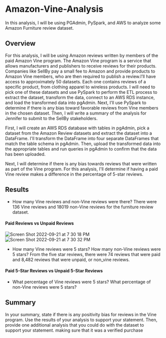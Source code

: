 # Amazon-Vine-Analysis
In this analysis, I will be using PGAdmin, PySpark, and AWS to analyze some Amazon Furniture review dataset.

## Overview
For this analysis, I will be using Amazon reviews written by members of the paid Amazon Vine program. The Amazon Vine program is a service that allows manufacturers and publishers to receive reviews for their products. Companies like SellBy pay a small fee to Amazon and provide products to Amazon Vine members, who are then required to publish a review.I’ll have access to approximately 50 datasets. Each one contains reviews of a specific product, from clothing apparel to wireless products. I will need to pick one of these datasets and use PySpark to perform the ETL process to extract the dataset, transform the data, connect to an AWS RDS instance, and load the transformed data into pgAdmin. Next, I’ll use PySpark to determine if there is any bias toward favorable reviews from Vine members in the chosen dataset. Then, I will write a summary of the analysis for Jennifer to submit to the SellBy stakeholders.

First, I will create an AWS RDS database with tables in pgAdmin, pick a dataset from the Amazon Review datasets and extract the dataset into a DataFrame. I'll transform the DataFrame into four separate DataFrames that match the table schema in pgAdmin. Then, upload the transformed data into the appropriate tables and run queries in pgAdmin to confirm that the data has been uploaded.

Next, I will determine if there is any bias towards reviews that were written as part of the Vine program. For this analysis, I'll determine if having a paid Vine review makes a difference in the percentage of 5-star reviews.

## Results
- How many Vine reviews and non-Vine reviews were there?
There were 136 Vine reviews and 18019 non-Vine reviews for the furniture review dataset.
#### Paid Reviews vs Unpaid Reviews
![Screen Shot 2022-09-21 at 7 30 18 PM](https://user-images.githubusercontent.com/105755095/191633161-e0814bc7-2247-40b6-ad48-ba4024acea1f.png)
![Screen Shot 2022-09-21 at 7 30 32 PM](https://user-images.githubusercontent.com/105755095/191633165-709c459b-c0c6-4b1b-be20-12075d279de6.png)

- How many Vine reviews were 5 stars? How many non-Vine reviews were 5 stars?
From the five star reviews, there were 74 reviews that were paid and 8,482 reviews that were unpaid, or non_vine reviews.
#### Paid 5-Star Reviews vs Unpaid 5-Star Reviews

- What percentage of Vine reviews were 5 stars? What percentage of non-Vine reviews were 5 stars?

## Summary
In your summary, state if there is any positivity bias for reviews in the Vine program. Use the results of your analysis to support your statement. Then, provide one additional analysis that you could do with the dataset to support your statement.
making sure that it was a verified purchase
